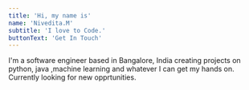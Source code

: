 ```yaml
---
title: 'Hi, my name is'
name: 'Nivedita.M'
subtitle: 'I love to Code.'
buttonText: 'Get In Touch'
---
```


I'm a software engineer based in Bangalore, India creating projects on python, java ,machine learning and whatever I can get my hands on. Currently looking for new opprtunities.